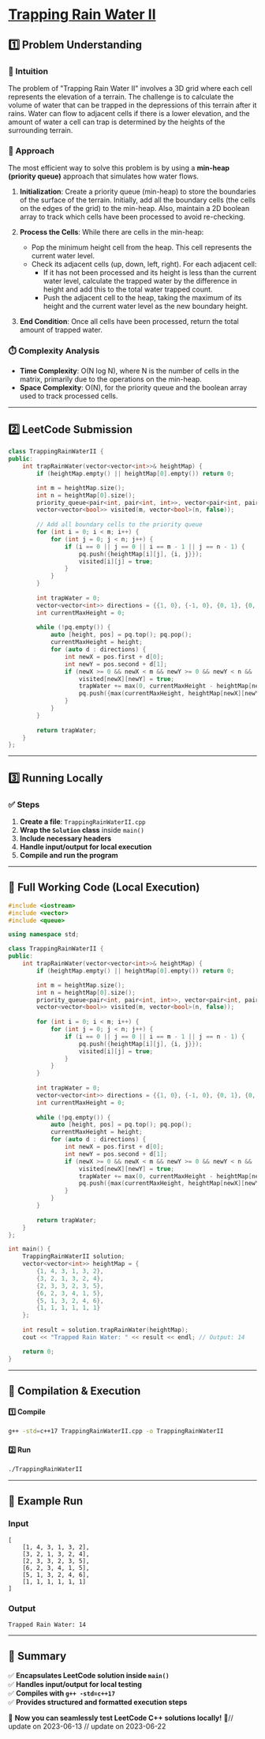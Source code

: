 # **[Trapping Rain Water II](https://leetcode.com/problems/trapping-rain-water-ii/description/)**  

## **1️⃣ Problem Understanding**  
### **📌 Intuition**  
The problem of "Trapping Rain Water II" involves a 3D grid where each cell represents the elevation of a terrain. The challenge is to calculate the volume of water that can be trapped in the depressions of this terrain after it rains. Water can flow to adjacent cells if there is a lower elevation, and the amount of water a cell can trap is determined by the heights of the surrounding terrain.

### **🚀 Approach**  
The most efficient way to solve this problem is by using a **min-heap (priority queue)** approach that simulates how water flows. 

1. **Initialization**: Create a priority queue (min-heap) to store the boundaries of the surface of the terrain. Initially, add all the boundary cells (the cells on the edges of the grid) to the min-heap. Also, maintain a 2D boolean array to track which cells have been processed to avoid re-checking.

2. **Process the Cells**: While there are cells in the min-heap:
   - Pop the minimum height cell from the heap. This cell represents the current water level.
   - Check its adjacent cells (up, down, left, right). For each adjacent cell:
     - If it has not been processed and its height is less than the current water level, calculate the trapped water by the difference in height and add this to the total water trapped count.
     - Push the adjacent cell to the heap, taking the maximum of its height and the current water level as the new boundary height.

3. **End Condition**: Once all cells have been processed, return the total amount of trapped water.

### **⏱️ Complexity Analysis**  
- **Time Complexity**: O(N log N), where N is the number of cells in the matrix, primarily due to the operations on the min-heap.
- **Space Complexity**: O(N), for the priority queue and the boolean array used to track processed cells.

---  

## **2️⃣ LeetCode Submission**  
```cpp
class TrappingRainWaterII {
public:
    int trapRainWater(vector<vector<int>>& heightMap) {
        if (heightMap.empty() || heightMap[0].empty()) return 0;

        int m = heightMap.size();
        int n = heightMap[0].size();
        priority_queue<pair<int, pair<int, int>>, vector<pair<int, pair<int, int>>>, greater<pair<int, pair<int, int>>>> pq;
        vector<vector<bool>> visited(m, vector<bool>(n, false));
        
        // Add all boundary cells to the priority queue
        for (int i = 0; i < m; i++) {
            for (int j = 0; j < n; j++) {
                if (i == 0 || j == 0 || i == m - 1 || j == n - 1) {
                    pq.push({heightMap[i][j], {i, j}});
                    visited[i][j] = true;
                }
            }
        }
        
        int trapWater = 0;
        vector<vector<int>> directions = {{1, 0}, {-1, 0}, {0, 1}, {0, -1}};
        int currentMaxHeight = 0;
        
        while (!pq.empty()) {
            auto [height, pos] = pq.top(); pq.pop();
            currentMaxHeight = height;
            for (auto d : directions) {
                int newX = pos.first + d[0];
                int newY = pos.second + d[1];
                if (newX >= 0 && newX < m && newY >= 0 && newY < n && !visited[newX][newY]) {
                    visited[newX][newY] = true;
                    trapWater += max(0, currentMaxHeight - heightMap[newX][newY]);
                    pq.push({max(currentMaxHeight, heightMap[newX][newY]), {newX, newY}});
                }
            }
        }
        
        return trapWater;
    }
};  
```  

---  

## **3️⃣ Running Locally**  
### **✅ Steps**  
1. **Create a file**: `TrappingRainWaterII.cpp`  
2. **Wrap the `Solution` class** inside `main()`  
3. **Include necessary headers**  
4. **Handle input/output for local execution**  
5. **Compile and run the program**  

---  

## **📝 Full Working Code (Local Execution)**  
```cpp
#include <iostream>
#include <vector>
#include <queue>

using namespace std;

class TrappingRainWaterII {
public:
    int trapRainWater(vector<vector<int>>& heightMap) {
        if (heightMap.empty() || heightMap[0].empty()) return 0;

        int m = heightMap.size();
        int n = heightMap[0].size();
        priority_queue<pair<int, pair<int, int>>, vector<pair<int, pair<int, int>>>, greater<pair<int, pair<int, int>>>> pq;
        vector<vector<bool>> visited(m, vector<bool>(n, false));
        
        for (int i = 0; i < m; i++) {
            for (int j = 0; j < n; j++) {
                if (i == 0 || j == 0 || i == m - 1 || j == n - 1) {
                    pq.push({heightMap[i][j], {i, j}});
                    visited[i][j] = true;
                }
            }
        }
        
        int trapWater = 0;
        vector<vector<int>> directions = {{1, 0}, {-1, 0}, {0, 1}, {0, -1}};
        int currentMaxHeight = 0;
        
        while (!pq.empty()) {
            auto [height, pos] = pq.top(); pq.pop();
            currentMaxHeight = height;
            for (auto d : directions) {
                int newX = pos.first + d[0];
                int newY = pos.second + d[1];
                if (newX >= 0 && newX < m && newY >= 0 && newY < n && !visited[newX][newY]) {
                    visited[newX][newY] = true;
                    trapWater += max(0, currentMaxHeight - heightMap[newX][newY]);
                    pq.push({max(currentMaxHeight, heightMap[newX][newY]), {newX, newY}});
                }
            }
        }
        
        return trapWater;
    }
};

int main() {
    TrappingRainWaterII solution;
    vector<vector<int>> heightMap = {
        {1, 4, 3, 1, 3, 2},
        {3, 2, 1, 3, 2, 4},
        {2, 3, 3, 2, 3, 5},
        {6, 2, 3, 4, 1, 5},
        {5, 1, 3, 2, 4, 6},
        {1, 1, 1, 1, 1, 1}
    };
    
    int result = solution.trapRainWater(heightMap);
    cout << "Trapped Rain Water: " << result << endl; // Output: 14

    return 0;
}  
```  

---  

## **🔧 Compilation & Execution**  
#### **1️⃣ Compile**  
```bash
g++ -std=c++17 TrappingRainWaterII.cpp -o TrappingRainWaterII
```  

#### **2️⃣ Run**  
```bash
./TrappingRainWaterII
```  

---  

## **🎯 Example Run**  
### **Input**  
```
[
    [1, 4, 3, 1, 3, 2],
    [3, 2, 1, 3, 2, 4],
    [2, 3, 3, 2, 3, 5],
    [6, 2, 3, 4, 1, 5],
    [5, 1, 3, 2, 4, 6],
    [1, 1, 1, 1, 1, 1]
]
```  
### **Output**  
```
Trapped Rain Water: 14
```  

---  

## **📌 Summary**  
✅ **Encapsulates LeetCode solution inside `main()`**  
✅ **Handles input/output for local testing**  
✅ **Compiles with `g++ -std=c++17`**  
✅ **Provides structured and formatted execution steps**  

🚀 **Now you can seamlessly test LeetCode C++ solutions locally!** 🚀// update on 2023-06-13
// update on 2023-06-22
